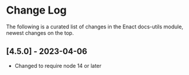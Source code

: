 # Change Log

The following is a curated list of changes in the Enact docs-utils module, newest changes on the top.

## [4.5.0] - 2023-04-06

- Changed to require node 14 or later

